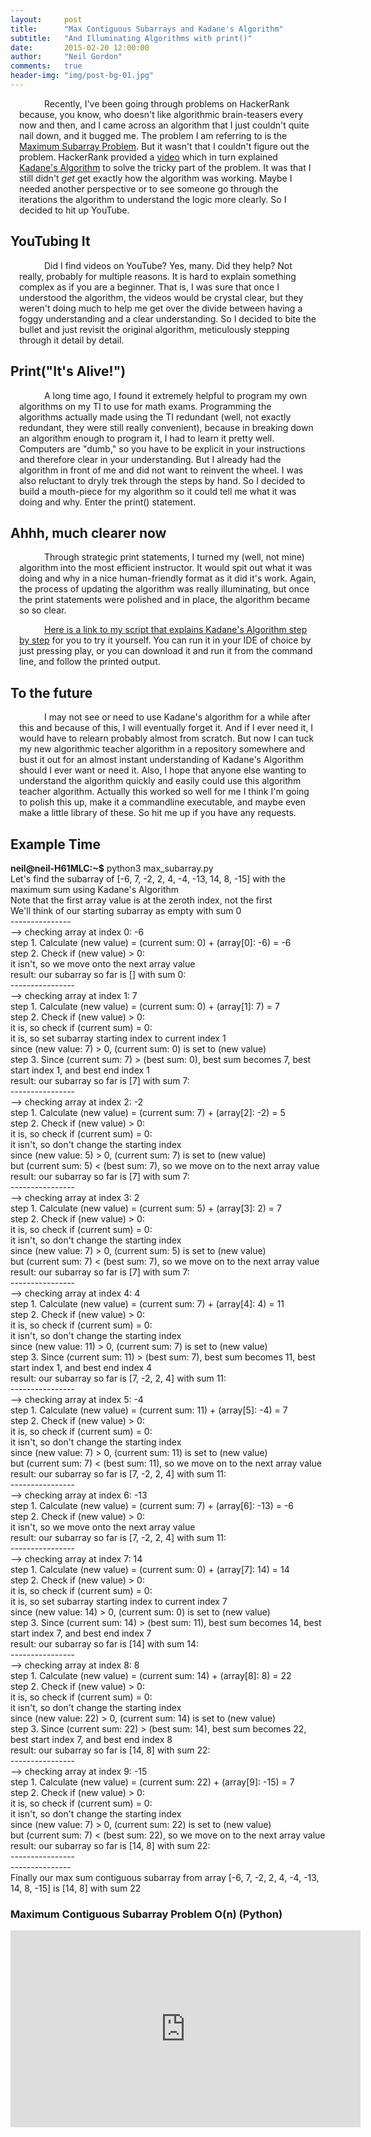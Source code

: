 ```yaml
---
layout:     post
title:      "Max Contiguous Subarrays and Kadane's Algorithm"
subtitle:   "And Illuminating Algorithms with print()"
date:       2015-02-20 12:00:00
author:     "Neil Gordon"
comments:   true
header-img: "img/post-bg-01.jpg"
---
```


<p class="writing"> Recently, I've been going through problems on HackerRank because, you know, who doesn't like algorithmic brain-teasers every now and then, and I came across an algorithm that I just couldn't quite nail down, and it bugged me.  The problem I am referring to is the <a href='https://www.hackerrank.com/challenges/maxsubarray'> Maximum Subarray Problem</a>. But it wasn't that I couldn't figure out the problem. HackerRank provided a <a href="#hackerrank-kadane-video">video</a> which in turn explained <a href='http://en.wikipedia.org/wiki/Maximum_subarray_problem'>Kadane's Algorithm</a> to solve the tricky part of the problem. It was that I still didn't <i>get</i> get exactly how the algorithm was working. Maybe I needed another perspective or to see someone go through the iterations the algorithm to understand the logic more clearly.  So I decided to hit up YouTube. </p>

<h2 class="section-heading">YouTubing It</h2>

<p class="writing">Did I find videos on YouTube? Yes, many. Did they help? Not really, probably for multiple reasons.  It is hard to explain something complex as if you are a beginner. That is, I was sure that once I understood the algorithm, the videos would be crystal clear, but they weren't doing much to help me get over the divide between having a foggy understanding and a clear understanding.  So I decided to bite the bullet and just revisit the original algorithm, meticulously stepping through it detail by detail.</p>

<h2 class="section-heading">Print("It's Alive!")</h2>

<p class="writing">A long time ago, I found it extremely helpful to program my own algorithms on my TI to use for math exams. Programming the algorithms actually made using the TI redundant (well, not exactly redundant, they were still really convenient), because in breaking down an algorithm enough to program it, I had to learn it pretty well.  Computers are "dumb," so you have to be explicit in your instructions and therefore clear in your understanding.  But I already had the algorithm in front of me and did not want to reinvent the wheel. I was also reluctant to dryly trek through the steps by hand. So I decided to build a mouth-piece for my algorithm so it could tell me what it was doing and why.  Enter the print() statement. </p>

<h2 class="section-heading">Ahhh, much clearer now</h2>

<p class="writing">Through strategic print statements, I turned my (well, not mine) algorithm into the most efficient instructor.  
It would spit out what it was doing and why in a nice human-friendly format as it did it's work.  Again, the process of updating the algorithm was really illuminating, but once the print statements were polished and in place, the algorithm became so so clear.   </p>
<p class="writing"><a href='https://github.com/Neil-G/Algorithms-and-Problems/blob/master/HackerRank/max_subarray.py'>Here is a link to my script that explains Kadane's Algorithm step by step</a> for you to try it yourself.  You can run it in your IDE of choice by just pressing play, or you can download it and run it from the command line, and follow the printed output.</p>

<h2 class="section-heading">To the future</h2>

<p class="writing">I may not see or need to use Kadane's algorithm for a while after this and because of this, I will eventually forget it.  And if I ever need it, I would have to relearn probably almost from scratch.  But now I can tuck my new algorithmic teacher algorithm in a repository somewhere and bust it out for an almost instant understanding of Kadane's Algorithm should I ever want or need it.  Also, I hope that anyone else wanting to understand the algorithm quickly and easily could use this algorithm teacher algorithm.  Actually this worked so well for me I think I'm going to polish this up, make it a commandline executable, and maybe even make a little library of these.  So hit me up if you have any requests. </p>


<h2 class="section-heading">Example Time</h2>
<p></p>
<p><b>neil@neil-H61MLC:~$</b> python3 max_subarray.py</p> 

<p>Let's find the subarray of [-6, 7, -2, 2, 4, -4, -13, 14, 8, -15] with the maximum sum using Kadane's Algorithm</p>
<p>Note that the first array value is at the zeroth index, not the first</p>
<p>We'll think of our starting subarray as empty with sum 0</p>
<p>---------------</p>


<p>--> checking array at index 0: -6</p>
<p>step 1. Calculate (new value) = (current sum: 0) + (array[0]: -6) = -6</p>
<p>step 2. Check if (new value) > 0:</p>
<p>  it isn't, so we move onto the next array value</p>
<p>result: our subarray so far is [] with sum 0:
<p>----------------</p>

<p>--> checking array at index 1: 7</p>
<p>step 1. Calculate (new value) = (current sum: 0) + (array[1]: 7) = 7</p>
<p>step 2. Check if (new value) > 0:</p>
<p>  it is, so check if (current sum) = 0:</p>
<p>    it is, so set subarray starting index to current index 1</p>
<p>  since (new value: 7) > 0, (current sum: 0) is set to (new value)</p>
<p>step 3. Since (current sum: 7) > (best sum: 0), best sum becomes 7, best start index 1, and best end index 1</p>
<p>result: our subarray so far is [7] with sum 7:
<p>----------------</p>

<p>--> checking array at index 2: -2</p>
<p>step 1. Calculate (new value) = (current sum: 7) + (array[2]: -2) = 5</p>
<p>step 2. Check if (new value) > 0:</p>
<p>  it is, so check if (current sum) = 0:</p>
<p>    it isn't, so don't change the starting index</p>
<p>  since (new value: 5) > 0, (current sum: 7) is set to (new value)</p>
<p>but (current sum: 5) < (best sum: 7), so we move on to the next array value</p>
<p>result: our subarray so far is [7] with sum 7:
<p>----------------</p>

<p>--> checking array at index 3: 2</p>
<p>step 1. Calculate (new value) = (current sum: 5) + (array[3]: 2) = 7</p>
<p>step 2. Check if (new value) > 0:</p>
<p>  it is, so check if (current sum) = 0:</p>
<p>    it isn't, so don't change the starting index</p>
<p>  since (new value: 7) > 0, (current sum: 5) is set to (new value)</p>
<p>but (current sum: 7) < (best sum: 7), so we move on to the next array value</p>
<p>result: our subarray so far is [7] with sum 7:
<p>----------------</p>

<p>--> checking array at index 4: 4</p>
<p>step 1. Calculate (new value) = (current sum: 7) + (array[4]: 4) = 11</p>
<p>step 2. Check if (new value) > 0:</p>
<p>  it is, so check if (current sum) = 0:</p>
<p>    it isn't, so don't change the starting index</p>
<p>  since (new value: 11) > 0, (current sum: 7) is set to (new value)</p>
<p>step 3. Since (current sum: 11) > (best sum: 7), best sum becomes 11, best start index 1, and best end index 4</p>
<p>result: our subarray so far is [7, -2, 2, 4] with sum 11:
<p>----------------</p>

<p>--> checking array at index 5: -4</p>
<p>step 1. Calculate (new value) = (current sum: 11) + (array[5]: -4) = 7</p>
<p>step 2. Check if (new value) > 0:</p>
<p>  it is, so check if (current sum) = 0:</p>
<p>    it isn't, so don't change the starting index</p>
<p>  since (new value: 7) > 0, (current sum: 11) is set to (new value)</p>
<p>but (current sum: 7) < (best sum: 11), so we move on to the next array value</p>
<p>result: our subarray so far is [7, -2, 2, 4] with sum 11:
<p>----------------</p>

<p>--> checking array at index 6: -13</p>
<p>step 1. Calculate (new value) = (current sum: 7) + (array[6]: -13) = -6</p>
<p>step 2. Check if (new value) > 0:</p>
<p>  it isn't, so we move onto the next array value</p>
<p>result: our subarray so far is [7, -2, 2, 4] with sum 11:
<p>----------------</p>

<p>--> checking array at index 7: 14</p>
<p>step 1. Calculate (new value) = (current sum: 0) + (array[7]: 14) = 14</p>
<p>step 2. Check if (new value) > 0:</p>
<p>  it is, so check if (current sum) = 0:</p>
<p>    it is, so set subarray starting index to current index 7</p>
<p>  since (new value: 14) > 0, (current sum: 0) is set to (new value)</p>
<p>step 3. Since (current sum: 14) > (best sum: 11), best sum becomes 14, best start index 7, and best end index 7</p>
<p>result: our subarray so far is [14] with sum 14:
<p>----------------</p>

<p>--> checking array at index 8: 8</p>
<p>step 1. Calculate (new value) = (current sum: 14) + (array[8]: 8) = 22</p>
<p>step 2. Check if (new value) > 0:</p>
<p>  it is, so check if (current sum) = 0:</p>
<p>    it isn't, so don't change the starting index</p>
<p>  since (new value: 22) > 0, (current sum: 14) is set to (new value)</p>
<p>step 3. Since (current sum: 22) > (best sum: 14), best sum becomes 22, best start index 7, and best end index 8</p>
<p>result: our subarray so far is [14, 8] with sum 22:
<p>----------------</p>

<p>--> checking array at index 9: -15</p>
<p>step 1. Calculate (new value) = (current sum: 22) + (array[9]: -15) = 7</p>
<p>step 2. Check if (new value) > 0:</p>
<p>  it is, so check if (current sum) = 0:</p>
<p>    it isn't, so don't change the starting index</p>
<p>  since (new value: 7) > 0, (current sum: 22) is set to (new value)</p>
<p>but (current sum: 7) < (best sum: 22), so we move on to the next array value</p>
<p>result: our subarray so far is [14, 8] with sum 22:
<p>----------------</p>
<p>---------------</p>
<p>Finally our max sum contiguous subarray from array [-6, 7, -2, 2, 4, -4, -13, 14, 8, -15] is [14, 8] with sum 22</p>





<h3 class="section-heading" id="hackerrank-kadane-video">Maximum Contiguous Subarray Problem O(n) (Python)</h3>
<iframe width="560" height="315" src="https://www.youtube.com/embed/EK71U-vTOt4" frameborder="0" allowfullscreen></iframe>
<br/>
<br/>
<br/>
<style type="text/css">
a {text-decoration: underline;}
p {
  margin: 0em;
}
p.writing {
  text-indent: 40px;
  margin: 1em;
}
</style>






